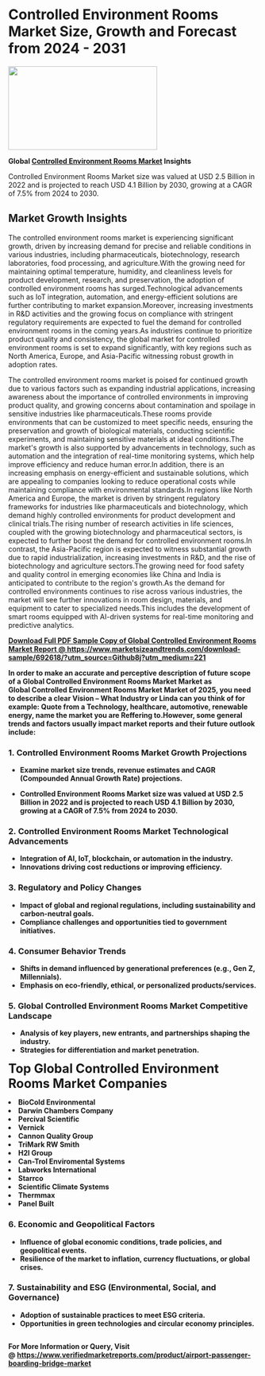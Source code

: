 <H1>Controlled Environment Rooms Market Size, Growth and Forecast from 2024 - 2031</H1><img class="aligncenter size-medium wp-image-584254" src="https://thirdeyenews.in/wp-content/uploads/2024/09/Global-Market-Research-300x168.jpeg" alt="" width="300" height="168" /><p><strong>Global&nbsp;<a href="https://www.marketsizeandtrends.com/download-sample/692618/?utm_source=Github8j?utm_medium=221">Controlled Environment Rooms Market</a> Insights</strong></p><p>Controlled Environment Rooms Market size was valued at USD 2.5 Billion in 2022 and is projected to reach USD 4.1 Billion by 2030, growing at a CAGR of 7.5% from 2024 to 2030.</p><p><h2>Market Growth Insights</h2> <p>The controlled environment rooms market is experiencing significant growth, driven by increasing demand for precise and reliable conditions in various industries, including pharmaceuticals, biotechnology, research laboratories, food processing, and agriculture.With the growing need for maintaining optimal temperature, humidity, and cleanliness levels for product development, research, and preservation, the adoption of controlled environment rooms has surged.Technological advancements such as IoT integration, automation, and energy-efficient solutions are further contributing to market expansion.Moreover, increasing investments in R&D activities and the growing focus on compliance with stringent regulatory requirements are expected to fuel the demand for controlled environment rooms in the coming years.As industries continue to prioritize product quality and consistency, the global market for controlled environment rooms is set to expand significantly, with key regions such as North America, Europe, and Asia-Pacific witnessing robust growth in adoption rates.</p> <p><strong><a href="#"></a></strong></p> <p>The controlled environment rooms market is poised for continued growth due to various factors such as expanding industrial applications, increasing awareness about the importance of controlled environments in improving product quality, and growing concerns about contamination and spoilage in sensitive industries like pharmaceuticals.These rooms provide environments that can be customized to meet specific needs, ensuring the preservation and growth of biological materials, conducting scientific experiments, and maintaining sensitive materials at ideal conditions.The market's growth is also supported by advancements in technology, such as automation and the integration of real-time monitoring systems, which help improve efficiency and reduce human error.In addition, there is an increasing emphasis on energy-efficient and sustainable solutions, which are appealing to companies looking to reduce operational costs while maintaining compliance with environmental standards.In regions like North America and Europe, the market is driven by stringent regulatory frameworks for industries like pharmaceuticals and biotechnology, which demand highly controlled environments for product development and clinical trials.The rising number of research activities in life sciences, coupled with the growing biotechnology and pharmaceutical sectors, is expected to further boost the demand for controlled environment rooms.In contrast, the Asia-Pacific region is expected to witness substantial growth due to rapid industrialization, increasing investments in R&D, and the rise of biotechnology and agriculture sectors.The growing need for food safety and quality control in emerging economies like China and India is anticipated to contribute to the region's growth.As the demand for controlled environments continues to rise across various industries, the market will see further innovations in room design, materials, and equipment to cater to specialized needs.This includes the development of smart rooms equipped with AI-driven systems for real-time monitoring and predictive analytics.<p><strong><a href="#"></p><p><span class=""><strong>Download Full PDF Sample Copy of Global Controlled Environment Rooms Market Report</strong> @ <a href="https://www.marketsizeandtrends.com/download-sample/692618/?utm_source=Github8j?utm_medium=221" target="_blank">https://www.marketsizeandtrends.com/download-sample/692618/?utm_source=Github8j?utm_medium=221</a></span></p><p>In order to make an accurate and perceptive description of future scope of a Global&nbsp;Controlled Environment Rooms Market Market as Global&nbsp;Controlled Environment Rooms Market Market of 2025, you need to describe a clear Vision &ndash; What Industry or Linda can you think of for example: Quote from a Technology, healthcare, automotive, renewable energy, name the market you are Reffering to.However, some general trends and factors usually impact market reports and their future outlook include:</p><h3>1.&nbsp;<strong>Controlled Environment Rooms Market Growth Projections</strong></h3><ul><li>Examine market size trends, revenue estimates and CAGR (Compounded Annual Growth Rate) projections.</li><li><p>Controlled Environment Rooms Market size was valued at USD 2.5 Billion in 2022 and is projected to reach USD 4.1 Billion by 2030, growing at a CAGR of 7.5% from 2024 to 2030.</p></li></ul><h3>2.&nbsp;<strong>Controlled Environment Rooms Market Technological Advancements</strong></h3><ul><li>Integration of AI, IoT, blockchain, or automation in the industry.</li><li>Innovations driving cost reductions or improving efficiency.</li></ul><h3>3.&nbsp;<strong>Regulatory and Policy Changes</strong></h3><ul><li>Impact of global and regional regulations, including sustainability and carbon-neutral goals.</li><li>Compliance challenges and opportunities tied to government initiatives.</li></ul><h3>4.&nbsp;<strong>Consumer Behavior Trends</strong></h3><ul><li>Shifts in demand influenced by generational preferences (e.g., Gen Z, Millennials).</li><li>Emphasis on eco-friendly, ethical, or personalized products/services.</li></ul><h3>5.&nbsp;<strong>Global Controlled Environment Rooms Market Competitive Landscape</strong></h3><ul><li>Analysis of key players, new entrants, and partnerships shaping the industry.</li><li>Strategies for differentiation and market penetration.</li></ul><p data-pm-slice="1 1 []"><span style="color: inherit; font-family: inherit; font-size: 25px;">Top Global Controlled Environment Rooms Market Companies</span></p><div class="" data-test-id=""><p><li>BioCold Environmental</li><li> Darwin Chambers Company</li><li> Percival Scientific</li><li> Vernick</li><li> Cannon Quality Group</li><li> TriMark RW Smith</li><li> H2I Group</li><li> Can-Trol Enviromental Systems</li><li> Labworks International</li><li> Starrco</li><li> Scientific Climate Systems</li><li> Thermmax</li><li> Panel Built</li></p></div><h3>6.&nbsp;<strong>Economic and Geopolitical Factors</strong></h3><ul><li>Influence of global economic conditions, trade policies, and geopolitical events.</li><li>Resilience of the market to inflation, currency fluctuations, or global crises.</li></ul><h3>7.&nbsp;<strong>Sustainability and ESG (Environmental, Social, and Governance)</strong></h3><ul><li>Adoption of sustainable practices to meet ESG criteria.</li><li>Opportunities in green technologies and circular economy principles.</li></ul><h2><strong style="font-size: 14px;">For More Information or Query, Visit @&nbsp;</strong><a style="background-color: #ffffff; font-size: 14px;" href="https://www.marketsizeandtrends.com/report/controlled-environment-rooms-market/" target="_blank">https://www.verifiedmarketreports.com/product/airport-passenger-boarding-bridge-market</a></h2>